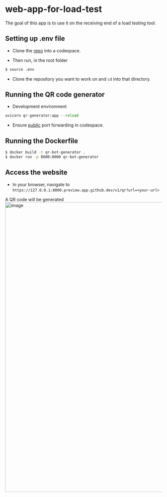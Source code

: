 # web-app-for-load-test
The goal of this app is to use it on the receiving end of a load testing tool. 

## Setting up .env file

- Clone the [repo](https://github.com/development-captains/test-80-np.pluto.onglueops.rocks) into a codespace.

- Then run, in the root folder
```bash
$ source .env
```

- Clone the repository you want to work on and ```cd``` into that directory.
  
## Running the QR code generator

- Development environment

```python
uvicorn qr-generator:app --reload
```

- Ensure [public](https://docs.github.com/en/codespaces/managing-codespaces-for-your-organization/restricting-the-visibility-of-forwarded-ports#overview) port forwarding in codespace.

## Running the Dockerfile

```bash
$ docker build -t qr-bot-generator .
$ docker run -p 8000:8000 qr-bot-generator
```

## Access the website

- In your browser, navigate to ```https://127.0.0.1:8000.preview.app.github.dev/v1/qr?url=<your-url>```

A QR code will be generated
<img width="931" alt="image" src="https://github.com/GlueOps/github-actions-build-push-containers/assets/49791498/d66f773c-e05c-43db-b978-0bebbb303bb2">
